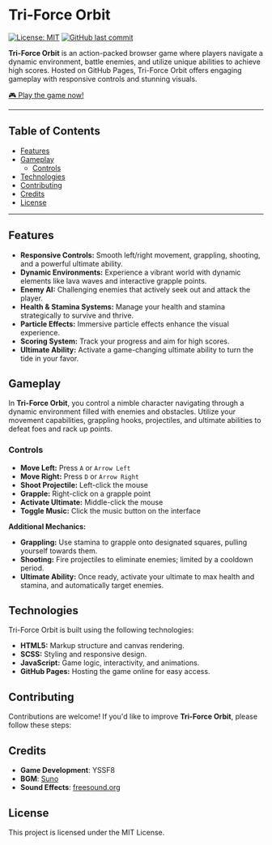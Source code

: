 # Tri-Force Orbit

[![License: MIT](https://img.shields.io/badge/License-MIT-yellow.svg)](LICENSE)
[![GitHub last commit](https://img.shields.io/github/last-commit/yssf8/tri-force-orbit)](https://github.com/yssf8/tri-force-orbit/commits/main)

**Tri-Force Orbit** is an action-packed browser game where players navigate a dynamic environment, battle enemies, and utilize unique abilities to achieve high scores. Hosted on GitHub Pages, Tri-Force Orbit offers engaging gameplay with responsive controls and stunning visuals.

[🎮 Play the game now!](https://yssf8.github.io/Tri-Force-Orbit)

---

## Table of Contents

- [Features](#features)
- [Gameplay](#gameplay)
  - [Controls](#controls)
- [Technologies](#technologies)
- [Contributing](#contributing)
- [Credits](#credits)
- [License](#license)

---

## Features

- **Responsive Controls:** Smooth left/right movement, grappling, shooting, and a powerful ultimate ability.
- **Dynamic Environments:** Experience a vibrant world with dynamic elements like lava waves and interactive grapple points.
- **Enemy AI:** Challenging enemies that actively seek out and attack the player.
- **Health & Stamina Systems:** Manage your health and stamina strategically to survive and thrive.
- **Particle Effects:** Immersive particle effects enhance the visual experience.
- **Scoring System:** Track your progress and aim for high scores.
- **Ultimate Ability:** Activate a game-changing ultimate ability to turn the tide in your favor.

## Gameplay

In **Tri-Force Orbit**, you control a nimble character navigating through a dynamic environment filled with enemies and obstacles. Utilize your movement capabilities, grappling hooks, projectiles, and ultimate abilities to defeat foes and rack up points.

### Controls

- **Move Left:** Press `A` or `Arrow Left`
- **Move Right:** Press `D` or `Arrow Right`
- **Shoot Projectile:** Left-click the mouse
- **Grapple:** Right-click on a grapple point
- **Activate Ultimate:** Middle-click the mouse
- **Toggle Music:** Click the music button on the interface

**Additional Mechanics:**

- **Grappling:** Use stamina to grapple onto designated squares, pulling yourself towards them.
- **Shooting:** Fire projectiles to eliminate enemies; limited by a cooldown period.
- **Ultimate Ability:** Once ready, activate your ultimate to max health and stamina, and automatically target enemies.

## Technologies

Tri-Force Orbit is built using the following technologies:

- **HTML5:** Markup structure and canvas rendering.
- **SCSS:** Styling and responsive design.
- **JavaScript:** Game logic, interactivity, and animations.
- **GitHub Pages:** Hosting the game online for easy access.

## Contributing

Contributions are welcome! If you'd like to improve **Tri-Force Orbit**, please follow these steps:

## Credits

- **Game Development**: YSSF8
- **BGM**: [Suno](https://suno.com/)
- **Sound Effects**: [freesound.org](https://freesound.org)

## License

This project is licensed under the MIT License.

